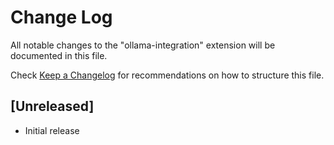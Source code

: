 # Change Log

All notable changes to the "ollama-integration" extension will be documented in this file.

Check [Keep a Changelog](http://keepachangelog.com/) for recommendations on how to structure this file.

## [Unreleased]

- Initial release
